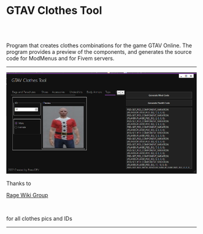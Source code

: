 
<h1>GTAV Clothes Tool</h1><br >
<br >

<p>Program that creates clothes combinations for the game GTAV Online.
The program provides a preview of the components, and generates the source code for ModMenus and for Fivem servers.</p>

<hr />
<img src="https://github.com/BresoDEV/GTAV_Clothes_Tool/blob/main/screen.png?raw=true" alt = "BresoDEV created this stuff" >

<p>Thanks to </p>


<p><a href=https://wiki.rage.mp/index.php?title=Clothes"> Rage Wiki Group </a></p> <br >
<p>for all clothes pics and IDs</p>

<hr />
